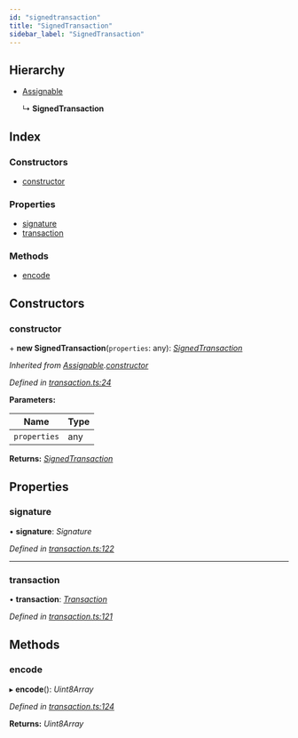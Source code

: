 ```yaml
---
id: "signedtransaction"
title: "SignedTransaction"
sidebar_label: "SignedTransaction"
---
```


## Hierarchy

* [Assignable](assignable.md)

  ↳ **SignedTransaction**

## Index

### Constructors

* [constructor](signedtransaction.md#constructor)

### Properties

* [signature](signedtransaction.md#signature)
* [transaction](signedtransaction.md#transaction)

### Methods

* [encode](signedtransaction.md#encode)

## Constructors

###  constructor

\+ **new SignedTransaction**(`properties`: any): *[SignedTransaction](signedtransaction.md)*

*Inherited from [Assignable](assignable.md).[constructor](assignable.md#constructor)*

*Defined in [transaction.ts:24](https://github.com/near/near-api-js/blob/88ad17d/src.ts/transaction.ts#L24)*

**Parameters:**

Name | Type |
------ | ------ |
`properties` | any |

**Returns:** *[SignedTransaction](signedtransaction.md)*

## Properties

###  signature

• **signature**: *Signature*

*Defined in [transaction.ts:122](https://github.com/near/near-api-js/blob/88ad17d/src.ts/transaction.ts#L122)*

___

###  transaction

• **transaction**: *[Transaction](transaction.md)*

*Defined in [transaction.ts:121](https://github.com/near/near-api-js/blob/88ad17d/src.ts/transaction.ts#L121)*

## Methods

###  encode

▸ **encode**(): *Uint8Array*

*Defined in [transaction.ts:124](https://github.com/near/near-api-js/blob/88ad17d/src.ts/transaction.ts#L124)*

**Returns:** *Uint8Array*
